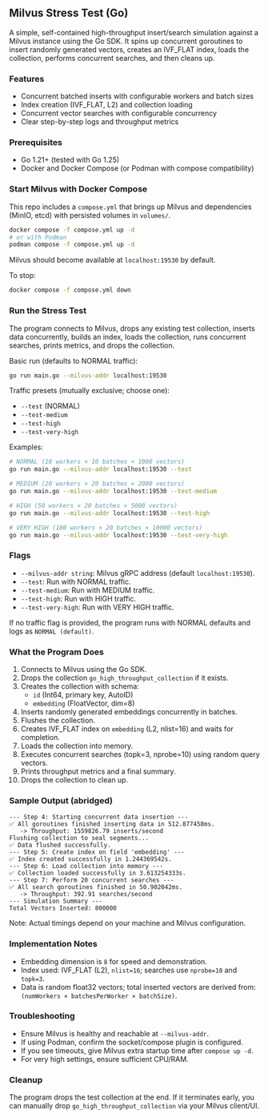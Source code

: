 ## Milvus Stress Test (Go)

A simple, self-contained high-throughput insert/search simulation against a Milvus instance using the Go SDK. It spins up concurrent goroutines to insert randomly generated vectors, creates an IVF_FLAT index, loads the collection, performs concurrent searches, and then cleans up.

### Features
- Concurrent batched inserts with configurable workers and batch sizes
- Index creation (IVF_FLAT, L2) and collection loading
- Concurrent vector searches with configurable concurrency
- Clear step-by-step logs and throughput metrics

### Prerequisites
- Go 1.21+ (tested with Go 1.25)
- Docker and Docker Compose (or Podman with compose compatibility)

### Start Milvus with Docker Compose
This repo includes a `compose.yml` that brings up Milvus and dependencies (MinIO, etcd) with persisted volumes in `volumes/`.

```bash
docker compose -f compose.yml up -d
# or with Podman
podman compose -f compose.yml up -d
```

Milvus should become available at `localhost:19530` by default.

To stop:
```bash
docker compose -f compose.yml down
```

### Run the Stress Test
The program connects to Milvus, drops any existing test collection, inserts data concurrently, builds an index, loads the collection, runs concurrent searches, prints metrics, and drops the collection.

Basic run (defaults to NORMAL traffic):
```bash
go run main.go --milvus-addr localhost:19530
```

Traffic presets (mutually exclusive; choose one):
- `--test` (NORMAL)
- `--test-medium`
- `--test-high`
- `--test-very-high`

Examples:
```bash
# NORMAL (10 workers × 10 batches × 1000 vectors)
go run main.go --milvus-addr localhost:19530 --test

# MEDIUM (20 workers × 20 batches × 2000 vectors)
go run main.go --milvus-addr localhost:19530 --test-medium

# HIGH (50 workers × 20 batches × 5000 vectors)
go run main.go --milvus-addr localhost:19530 --test-high

# VERY HIGH (100 workers × 20 batches × 10000 vectors)
go run main.go --milvus-addr localhost:19530 --test-very-high
```

### Flags
- `--milvus-addr string`: Milvus gRPC address (default `localhost:19530`).
- `--test`: Run with NORMAL traffic.
- `--test-medium`: Run with MEDIUM traffic.
- `--test-high`: Run with HIGH traffic.
- `--test-very-high`: Run with VERY HIGH traffic.

If no traffic flag is provided, the program runs with NORMAL defaults and logs as `NORMAL (default)`.

### What the Program Does
1. Connects to Milvus using the Go SDK.
2. Drops the collection `go_high_throughput_collection` if it exists.
3. Creates the collection with schema:
   - `id` (Int64, primary key, AutoID)
   - `embedding` (FloatVector, dim=8)
4. Inserts randomly generated embeddings concurrently in batches.
5. Flushes the collection.
6. Creates IVF_FLAT index on `embedding` (L2, nlist=16) and waits for completion.
7. Loads the collection into memory.
8. Executes concurrent searches (topk=3, nprobe=10) using random query vectors.
9. Prints throughput metrics and a final summary.
10. Drops the collection to clean up.

### Sample Output (abridged)
```text
--- Step 4: Starting concurrent data insertion ---
✅ All goroutines finished inserting data in 512.877458ms.
   -> Throughput: 1559826.79 inserts/second
Flushing collection to seal segments...
✅ Data flushed successfully.
--- Step 5: Create index on field 'embedding' ---
✅ Index created successfully in 1.244369542s.
--- Step 6: Load collection into memory ---
✅ Collection loaded successfully in 3.613254333s.
--- Step 7: Perform 20 concurrent searches ---
✅ All search goroutines finished in 50.902042ms.
   -> Throughput: 392.91 searches/second
--- Simulation Summary ---
Total Vectors Inserted: 800000
```

Note: Actual timings depend on your machine and Milvus configuration.

### Implementation Notes
- Embedding dimension is `8` for speed and demonstration.
- Index used: IVF_FLAT (L2), `nlist=16`; searches use `nprobe=10` and `topk=3`.
- Data is random float32 vectors; total inserted vectors are derived from:
  `(numWorkers × batchesPerWorker × batchSize)`.

### Troubleshooting
- Ensure Milvus is healthy and reachable at `--milvus-addr`.
- If using Podman, confirm the socket/compose plugin is configured.
- If you see timeouts, give Milvus extra startup time after `compose up -d`.
- For very high settings, ensure sufficient CPU/RAM.

### Cleanup
The program drops the test collection at the end. If it terminates early, you can manually drop `go_high_throughput_collection` via your Milvus client/UI.
